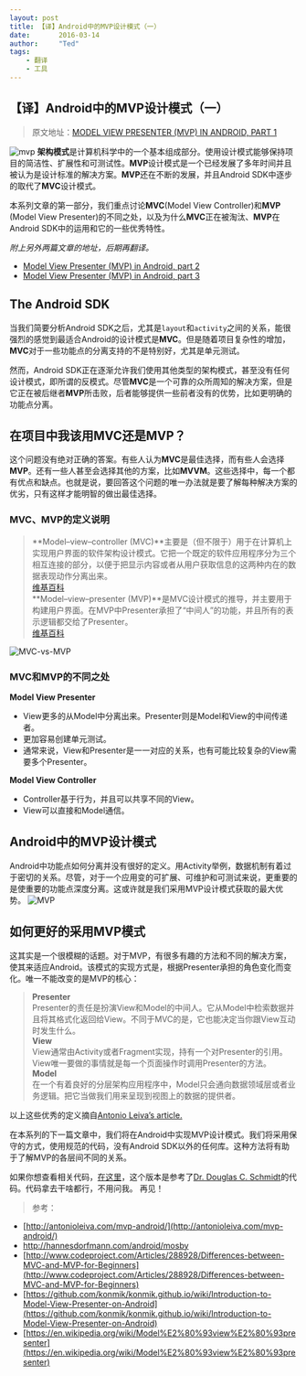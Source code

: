 ```yaml
---
layout: post
title: 【译】Android中的MVP设计模式（一）
date:       2016-03-14
author:     "Ted"
tags:
    - 翻译
    - 工具
---
```


## 【译】Android中的MVP设计模式（一）
> 原文地址：[MODEL VIEW PRESENTER (MVP) IN ANDROID, PART 1](http://www.tinmegali.com/en/model-view-presenter-android-part-1/) 

![mvp][1]
**架构模式**是计算机科学中的一个基本组成部分。使用设计模式能够保持项目的简洁性、扩展性和可测试性。**MVP**设计模式是一个已经发展了多年时间并且被认为是设计标准的解决方案。**MVP**还在不断的发展，并且Android SDK中逐步的取代了**MVC**设计模式。

本系列文章的第一部分，我们重点讨论**MVC**(Model View Controller)和**MVP** (Model View Presenter)的不同之处，以及为什么**MVC**正在被淘汰、**MVP**在Android SDK中的运用和它的一些优秀特性。

*附上另外两篇文章的地址，后期再翻译。*  
- [Model View Presenter (MVP) in Android, part 2](http://www.tinmegali.com/en/model-view-presenter-mvp-in-android-part-2/)  
- [Model View Presenter (MVP) in Android, part 3](http://wp.me/p7gH7l-34)

## The Android SDK
当我们简要分析Android SDK之后，尤其是`layout`和`activity`之间的关系，能很强烈的感觉到最适合Android的设计模式是**MVC**。但是随着项目复杂性的增加，**MVC**对于一些功能点的分离支持的不是特别好，尤其是单元测试。

然而，Android SDK正在逐渐允许我们使用其他类型的架构模式，甚至没有任何设计模式，即所谓的反模式。尽管**MVC**是一个可靠的众所周知的解决方案，但是它正在被后继者**MVP**所击败，后者能够提供一些前者没有的优势，比如更明确的功能点分离。

## 在项目中我该用MVC还是MVP？
这个问题没有绝对正确的答案。有些人认为**MVC**是最佳选择，而有些人会选择**MVP**。还有一些人甚至会选择其他的方案，比如**MVVM**。这些选择中，每一个都有优点和缺点。也就是说，要回答这个问题的唯一办法就是要了解每种解决方案的优劣，只有这样才能明智的做出最佳选择。

### MVC、MVP的定义说明
> **Model–view–controller (MVC)**主要是（但不限于）用于在计算机上实现用户界面的软件架构设计模式。它把一个既定的软件应用程序分为三个相互连接的部分，以便于把显示内容或者从用户获取信息的这两种内在的数据表现动作分离出来。  
[维基百科](https://en.wikipedia.org/wiki/Model%E2%80%93view%E2%80%93controller)  
> **Model–view–presenter (MVP)**是MVC设计模式的推导，并主要用于构建用户界面。在MVP中Presenter承担了“中间人”的功能，并且所有的表示逻辑都交给了Presenter。  
[维基百科](https://en.wikipedia.org/wiki/Model%E2%80%93view%E2%80%93presenter)

![MVC-vs-MVP][2]

### MVC和MVP的不同之处

**Model View Presenter**  

* View更多的从Model中分离出来。Presenter则是Model和View的中间传递者。  
* 更加容易创建单元测试。  
* 通常来说，View和Presenter是一一对应的关系，也有可能比较复杂的View需要多个Presenter。  

**Model View Controller**

* Controller基于行为，并且可以共享不同的View。  
* View可以直接和Model通信。  

## Android中的MVP设计模式
Android中功能点如何分离并没有很好的定义。用Activity举例，数据机制有着过于密切的关系。尽管，对于一个应用变的可扩展、可维护和可测试来说，更重要的是使重要的功能点深度分离。这或许就是我们采用MVP设计模式获取的最大优势。
![MVP][3]

## 如何更好的采用MVP模式
这其实是一个很模糊的话题。对于MVP，有很多有趣的方法和不同的解决方案，使其来适应Android。该模式的实现方式是，根据Presenter承担的角色变化而变化。唯一不能改变的是MVP的核心：

> **Presenter**  
Presenter的责任是扮演View和Model的中间人。它从Model中检索数据并且将其格式化返回给View。不同于MVC的是，它也能决定当你跟View互动时发生什么。  
> **View**    
View通常由Activity或者Fragment实现，持有一个对Presenter的引用。View唯一要做的事情就是每一个页面操作时调用Presenter的方法。  
> **Model**  
在一个有着良好的分层架构应用程序中，Model只会通向数据领域层或者业务逻辑。把它当做我们用来呈现到视图上的数据的提供者。  

以上这些优秀的定义摘自[Antonio Leiva’s article.](http://antonioleiva.com/mvp-android/)

在本系列的下一篇文章中，我们将在Android中实现MVP设计模式。我们将采用保守的方式，使用规范的代码，没有Android SDK以外的任何库。这种方法将有助于了解MVP的各层间不同的关系。

如果你想查看相关代码，[在这里](https://github.com/tinmegali/simple-mvp/tree/master/AndroidMVP/mvp/src/main/java/com/tinmegali/mvp/mvp)，这个版本是参考了[Dr. Douglas C. Schmidt](https://en.wikipedia.org/wiki/Douglas_C._Schmidt)的代码。代码拿去干啥都行，不用问我。
再见！

> 参考：    
 * [http://antonioleiva.com/mvp-android/](http://antonioleiva.com/mvp-android/)  
 * [http://hannesdorfmann.com/android/mosby  ](http://hannesdorfmann.com/android/mosby  )
 * [http://www.codeproject.com/Articles/288928/Differences-between-MVC-and-MVP-for-Beginners](http://www.codeproject.com/Articles/288928/Differences-between-MVC-and-MVP-for-Beginners)  
 * [https://github.com/konmik/konmik.github.io/wiki/Introduction-to-Model-View-Presenter-on-Android](https://github.com/konmik/konmik.github.io/wiki/Introduction-to-Model-View-Presenter-on-Android)  
 * [https://en.wikipedia.org/wiki/Model%E2%80%93view%E2%80%93presenter](https://en.wikipedia.org/wiki/Model%E2%80%93view%E2%80%93presenter)

[1]:http://7vzsca.com1.z0.glb.clouddn.com/2016-03-14-MVP.png_img800w
[2]:http://7vzsca.com1.z0.glb.clouddn.com/2016-03-14_MVC-vs-MVP.png_img800w
[3]:http://7vzsca.com1.z0.glb.clouddn.com/2016-03-14_MVP_2-en.png_img800w